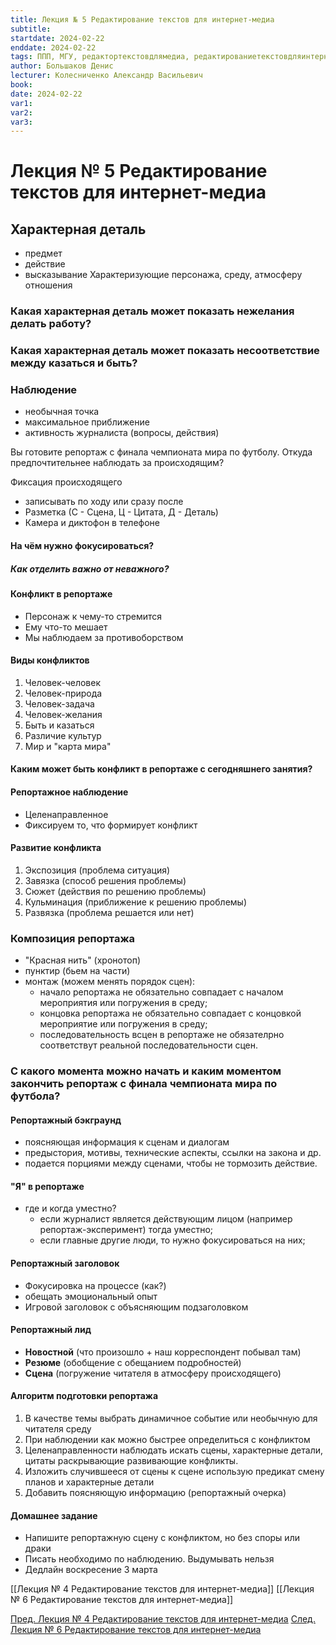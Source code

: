 ```yaml
---
title: Лекция № 5 Редактирование текстов для интернет-медиа
subtitle:
startdate: 2024-02-22
enddate: 2024-02-22
tags: ППП, МГУ, редактортекстовдлямедиа, редактированиетекстовдляинтернетмедиа
author: Большаков Денис
lecturer: Колесниченко Александр Васильевич
book:
date: 2024-02-22
var1:
var2:
var3:
---
```

# Лекция № 5 Редактирование текстов для интернет-медиа


## Характерная деталь

- предмет 
- действие
- высказывание
Характеризующие персонажа, среду, атмосферу отношения


### Какая характерная деталь может показать нежелания делать работу?

### Какая характерная деталь может показать несоответствие между казаться и быть?


### Наблюдение
- необычная точка
- максимальное приближение
- активность журналиста (вопросы, действия)

Вы готовите репортаж с финала чемпионата мира по футболу. Откуда предпочтительнее наблюдать за происходящим? 

Фиксация происходящего
- записывать по ходу или сразу после
- Разметка (С - Сцена, Ц - Цитата, Д - Деталь)
- Камера и диктофон в телефоне


#### На чём нужно фокусироваться?
##### Как отделить важно от неважного?


#### Конфликт в репортаже
- Персонаж к чему-то стремится
- Ему что-то мешает
- Мы наблюдаем за противоборством


#### Виды конфликтов
1. Человек-человек
2. Человек-природа
3. Человек-задача
4. Человек-желания
5. Быть и казаться
6. Различие культур
7. Мир и "карта мира"


#### Каким может быть конфликт в репортаже с сегодняшнего занятия?


#### Репортажное наблюдение
- Целенаправленное
- Фиксируем то, что формирует конфликт


#### Развитие конфликта
1. Экспозиция (проблема ситуация)
2. Завязка (способ решения проблемы)
3. Сюжет (действия по решению проблемы)
4. Кульминация (приближение к решению проблемы)
5. Развязка (проблема решается или нет)


### Композиция репортажа

- "Красная нить" (хронотоп)
- пунктир (бьем на части)
- монтаж (можем менять порядок сцен):
	- начало репортажа не обязательно совпадает с началом мероприятия или погружения в среду;
	- концовка репортажа не обязательно совпадает с концовкой мероприятие или погружения в среду;
	- последовательность всцен в репортаже не обязателрно соответствут реальной последовательности сцен. 


### С какого момента можно начать и каким моментом закончить репортаж с финала чемпионата мира по футбола? 


#### Репортажный бэкграунд
- поясняющая информация к сценам и диалогам
- предыстория, мотивы, технические аспекты, ссылки на закона и др. 
- подается порциями между сценами, чтобы не тормозить действие. 


#### "Я" в репортаже
- где и когда уместно?
	- если журналист является действующим лицом (например репортаж-эксперимент) тогда уместно;
	- если главные другие люди, то нужно фокусироваться на них;


#### Репортажный заголовок
- Фокусировка на процессе (как?)
- обещать эмоциональный опыт
- Игровой заголовок с объясняющим подзаголовком


#### Репортажный лид
- **Новостной** (что произошло + наш корреспондент побывал там)
- **Резюме** (обобщение с обещанием подробностей)
- **Сцена** (погружение читателя в атмосферу происходящего)

#### Алгоритм подготовки репортажа
1. В качестве темы выбрать динамичное событие или необычную для читателя среду
2. При наблюдении как можно быстрее определиться с конфликтом
3. Целенаправленности наблюдать искать сцены, характерные детали, цитаты раскрывающие развивающие конфликты. 
4. Изложить случившееся от сцены к сцене использую предикат смену планов и характерные детали
5. Добавить поясняющую информацию (репортажный очерка)


#### Домашнее задание
- Напишите репортажную сцену с конфликтом, но без споры или драки
- Писать необходимо по наблюдению. Выдумывать нельзя
- Дедлайн воскресение 3 марта


[[Лекция № 4 Редактирование текстов для интернет-медиа]] [[Лекция № 6 Редактирование текстов для интернет-медиа]]

[Пред. Лекция № 4 Редактирование текстов для интернет-медиа](https://github.com/denisbolshakoff/MSU/blob/main/Редактирование%20текстов%20для%20интернет-медиа/Лекция%20№%204%20Редактирование%20текстов%20для%20интернет-медиа.md)  [След. Лекция № 6 Редактирование текстов для интернет-медиа](https://github.com/denisbolshakoff/MSU/blob/main/Редактирование%20текстов%20для%20интернет-медиа/Лекция%20№%206%20Редактирование%20текстов%20для%20интернет-медиа.md)